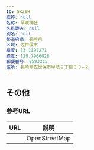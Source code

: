 ```yaml
---
ID: 5Kz6H
総称: null
名称: 早岐神社
名称読み: null
別名: null
都道府県: 長崎県
区域: 佐世保市
緯度: 33.1395271
経度: 129.7966028
郵便番号: 8593215
住所: 長崎県佐世保市早岐２丁目３３−２
---
```


## その他

### 参考URL

| URL | 説明          |
| --- | ------------- |
|     | OpenStreetMap |
